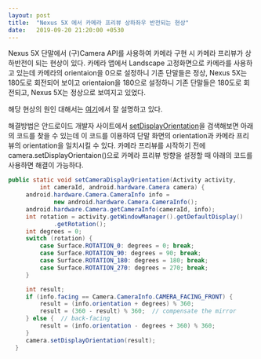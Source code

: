 ```yaml
---
layout: post
title:  "Nexus 5X 에서 카메라 프리뷰 상하좌우 반전되는 현상"
date:   2019-09-20 21:20:00 +0530
---
```


Nexus 5X 단말에서 (구)Camera API를 사용하여 카메라 구현 시 카메라 프리뷰가 상하반전이 되는 현상이 있다.
카메라 앱에서 Landscape 고정화면으로 카메라를 사용하고 있는데 
카메라의 orientaion을 0으로 설정하니 기존 단말들은 정상, Nexus 5X는 180도로 회전되어 보이고
orientaion을 180으로 설정하니 기존 단말들은 180도로 회전되고, Nexus 5X는 정상으로 보여지고 있었다.

해당 현상의 원인 대해서는 [여기][nexus-5-camera-orientation-issue-blog]에서 잘 설명하고 있다.

해결방법은 안드로이드 개발자 사이트에서 [setDisplayOrientation][android-setdisplayorientation]을 검색해보면 
아래의 코드를 찾을 수 있는데 이 코드를 이용하여 단말 화면의 orientation과 카메라 프리뷰의 orientation을 일치시킬 수 있다.
카메라 프리뷰를 시작하기 전에 camera.setDisplayOrientaion()으로 카메라 프리뷰 방향을 설정할 때 아래의 코드를 사용하면 해결이 가능하다.

~~~java
public static void setCameraDisplayOrientation(Activity activity,
         int cameraId, android.hardware.Camera camera) {
     android.hardware.Camera.CameraInfo info =
             new android.hardware.Camera.CameraInfo();
     android.hardware.Camera.getCameraInfo(cameraId, info);
     int rotation = activity.getWindowManager().getDefaultDisplay()
             .getRotation();
     int degrees = 0;
     switch (rotation) {
         case Surface.ROTATION_0: degrees = 0; break;
         case Surface.ROTATION_90: degrees = 90; break;
         case Surface.ROTATION_180: degrees = 180; break;
         case Surface.ROTATION_270: degrees = 270; break;
     }

     int result;
     if (info.facing == Camera.CameraInfo.CAMERA_FACING_FRONT) {
         result = (info.orientation + degrees) % 360;
         result = (360 - result) % 360;  // compensate the mirror
     } else {  // back-facing
         result = (info.orientation - degrees + 360) % 360;
     }
     camera.setDisplayOrientation(result);
  }
~~~
[nexus-5-camera-orientation-issue-blog]: https://ryueyes11.tistory.com/6267
[android-setdisplayorientation]: https://developer.android.com/reference/android/hardware/Camera.html?hl=ko#setDisplayOrientation(int)
